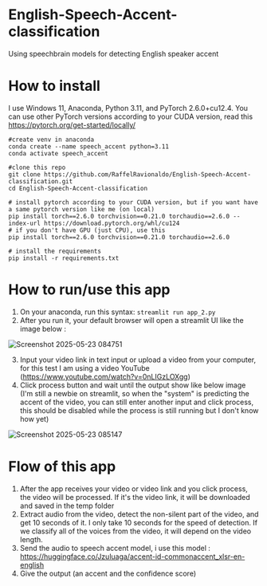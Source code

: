 # English-Speech-Accent-classification
Using speechbrain models for detecting English speaker accent

# How to install
I use Windows 11, Anaconda, Python 3.11, and PyTorch 2.6.0+cu12.4. You can use other PyTorch versions according to your CUDA version, read this https://pytorch.org/get-started/locally/

```
#create venv in anaconda
conda create --name speech_accent python=3.11
conda activate speech_accent

#clone this repo
git clone https://github.com/RaffelRavionaldo/English-Speech-Accent-classification.git
cd English-Speech-Accent-classification

# install pytorch according to your CUDA version, but if you want have a same pytorch version like me (on local)
pip install torch==2.6.0 torchvision==0.21.0 torchaudio==2.6.0 --index-url https://download.pytorch.org/whl/cu124
# if you don't have GPU (just CPU), use this
pip install torch==2.6.0 torchvision==0.21.0 torchaudio==2.6.0

# install the requirements
pip install -r requirements.txt
```

# How to run/use this app

1. On your anaconda, run this syntax: `streamlit run app_2.py`
2. After you run it, your default browser will open a streamlit UI like the image below :

![Screenshot 2025-05-23 084751](https://github.com/user-attachments/assets/586dfaef-662c-40b7-acce-4a023e9ccfc6)

3. Input your video link in text input or upload a video from your computer, for this test I am using a video YouTube (https://www.youtube.com/watch?v=0nLIGzLOXgg)
4. Click process button and wait until the output show like below image (I'm still a newbie on streamlit, so when the "system" is predicting the accent of the video, you can still enter another input and click process, this should be disabled while the process is still running but I don't know how yet)

![Screenshot 2025-05-23 085147](https://github.com/user-attachments/assets/8e85514b-56ed-4012-aefc-404c1f3d6313)

# Flow of this app
1. After the app receives your video or video link and you click process, the video will be processed. If it's the video link, it will be downloaded and saved in the temp folder
2. Extract audio from the video, detect the non-silent part of the video, and get 10 seconds of it. I only take 10 seconds for the speed of detection. If we classify all of the voices from the video, it will depend on the video length.
3. Send the audio to speech accent model, i use this model : https://huggingface.co/Jzuluaga/accent-id-commonaccent_xlsr-en-english
4. Give the output (an accent and the confidence score)
